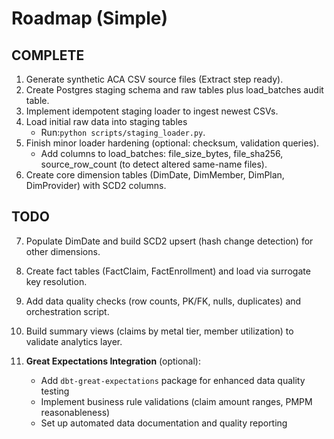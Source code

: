 # Roadmap (Simple)

## COMPLETE

1. Generate synthetic ACA CSV source files (Extract step ready).
2. Create Postgres staging schema and raw tables plus load_batches audit table.
3. Implement idempotent staging loader to ingest newest CSVs.
4. Load initial raw data into staging tables
   - Run:`python scripts/staging_loader.py`.
5. Finish minor loader hardening (optional: checksum, validation queries).
   - Add columns to load_batches: file_size_bytes, file_sha256, source_row_count (to detect altered same-name files).
6. Create core dimension tables (DimDate, DimMember, DimPlan, DimProvider) with SCD2 columns.

## TODO

7. Populate DimDate and build SCD2 upsert (hash change detection) for other dimensions.

8. Create fact tables (FactClaim, FactEnrollment) and load via surrogate key resolution.

9. Add data quality checks (row counts, PK/FK, nulls, duplicates) and orchestration script.

10. Build summary views (claims by metal tier, member utilization) to validate analytics layer.

11. **Great Expectations Integration** (optional):
    - Add `dbt-great-expectations` package for enhanced data quality testing
    - Implement business rule validations (claim amount ranges, PMPM reasonableness)
    - Set up automated data documentation and quality reporting


